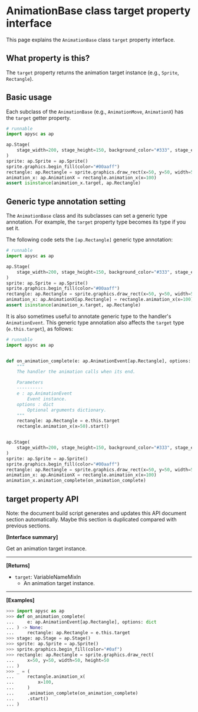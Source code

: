 # AnimationBase class target property interface

This page explains the `AnimationBase` class `target` property interface.

## What property is this?

The `target` property returns the animation target instance (e.g., `Sprite`\, `Rectangle`).

## Basic usage

Each subclass of the `AnimationBase` (e.g., `AnimationMove`\, `AnimationX`) has the `target` getter property.

```py
# runnable
import apysc as ap

ap.Stage(
    stage_width=200, stage_height=150, background_color="#333", stage_elem_id="stage"
)
sprite: ap.Sprite = ap.Sprite()
sprite.graphics.begin_fill(color="#00aaff")
rectangle: ap.Rectangle = sprite.graphics.draw_rect(x=50, y=50, width=50, height=50)
animation_x: ap.AnimationX = rectangle.animation_x(x=100)
assert isinstance(animation_x.target, ap.Rectangle)
```

## Generic type annotation setting

The `AnimationBase` class and its subclasses can set a generic type annotation. For example, the `target` property type becomes its type if you set it.

The following code sets the `[ap.Rectangle]` generic type annotation:

```py
# runnable
import apysc as ap

ap.Stage(
    stage_width=200, stage_height=150, background_color="#333", stage_elem_id="stage"
)
sprite: ap.Sprite = ap.Sprite()
sprite.graphics.begin_fill(color="#00aaff")
rectangle: ap.Rectangle = sprite.graphics.draw_rect(x=50, y=50, width=50, height=50)
animation_x: ap.AnimationX[ap.Rectangle] = rectangle.animation_x(x=100)
assert isinstance(animation_x.target, ap.Rectangle)
```

It is also sometimes useful to annotate generic type to the handler's `AnimationEvent`\. This generic type annotation also affects the `target` type (`e.this.target`), as follows:

```py
# runnable
import apysc as ap


def on_animation_complete(e: ap.AnimationEvent[ap.Rectangle], options: dict) -> None:
    """
    The handler the animation calls when its end.

    Parameters
    ----------
    e : ap.AnimationEvent
        Event instance.
    options : dict
        Optional arguments dictionary.
    """
    rectangle: ap.Rectangle = e.this.target
    rectangle.animation_x(x=50).start()


ap.Stage(
    stage_width=200, stage_height=150, background_color="#333", stage_elem_id="stage"
)
sprite: ap.Sprite = ap.Sprite()
sprite.graphics.begin_fill(color="#00aaff")
rectangle: ap.Rectangle = sprite.graphics.draw_rect(x=50, y=50, width=50, height=50)
animation_x: ap.AnimationX = rectangle.animation_x(x=100)
animation_x.animation_complete(on_animation_complete)
```

## target property API

<!-- Docstring: apysc._animation.animation_base.AnimationBase.target -->

<span class="inconspicuous-txt">Note: the document build script generates and updates this API document section automatically. Maybe this section is duplicated compared with previous sections.</span>

**[Interface summary]**

Get an animation target instance.<hr>

**[Returns]**

- `target`: VariableNameMixIn
  - An animation target instance.

<hr>

**[Examples]**

```py
>>> import apysc as ap
>>> def on_animation_complete(
...     e: ap.AnimationEvent[ap.Rectangle], options: dict
... ) -> None:
...     rectangle: ap.Rectangle = e.this.target
>>> stage: ap.Stage = ap.Stage()
>>> sprite: ap.Sprite = ap.Sprite()
>>> sprite.graphics.begin_fill(color="#0af")
>>> rectangle: ap.Rectangle = sprite.graphics.draw_rect(
...     x=50, y=50, width=50, height=50
... )
>>> _ = (
...     rectangle.animation_x(
...         x=100,
...     )
...     .animation_complete(on_animation_complete)
...     .start()
... )
```